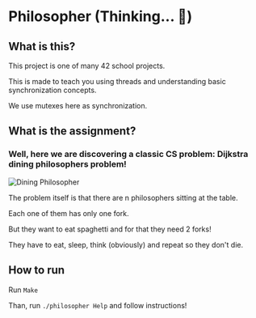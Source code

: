 # Philosopher (Thinking... 🧐)

## What is this?

This project is one of many 42 school projects. 

This is made to teach you using threads and understanding basic synchronization concepts.

We use mutexes here as synchronization.

## What is the assignment?

### Well, here we are discovering a classic CS problem: Dijkstra dining philosophers problem!

![Dining Philosopher](https://upload.wikimedia.org/wikipedia/commons/7/7b/An_illustration_of_the_dining_philosophers_problem.png)

The problem itself is that there are n philosophers sitting at the table.

Each one of them has only one fork.

But they want to eat spaghetti and for that they need 2 forks!

They have to eat, sleep, think (obviously) and repeat so they don't die.

## How to run

Run ```Make```

Than, run ```./philosopher Help``` and follow instructions!
